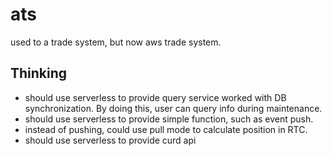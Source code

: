 # ats
used to a trade system, but now aws trade system.

## Thinking
- should use serverless to provide query service worked with DB synchronization. By doing this, user can query info during maintenance.
- should use serverless to provide simple function, such as event push.
- instead of pushing, could use pull mode to calculate position in RTC.
- should use serverless to provide curd api
